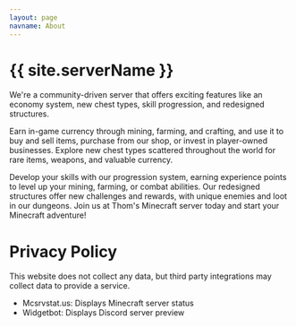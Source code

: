 ```yaml
---
layout: page
navname: About
---
```


# {{ site.serverName }}

We're a community-driven server that offers exciting features like an economy system, new chest types, skill progression, and redesigned structures.

Earn in-game currency through mining, farming, and crafting, and use it to buy and sell items, purchase from our shop, or invest in player-owned businesses. Explore new chest types scattered throughout the world for rare items, weapons, and valuable currency.

Develop your skills with our progression system, earning experience points to level up your mining, farming, or combat abilities. Our redesigned structures offer new challenges and rewards, with unique enemies and loot in our dungeons. Join us at Thom's Minecraft server today and start your Minecraft adventure!

# Privacy Policy

This website does not collect any data, but third party integrations may collect data to provide a service.

- Mcsrvstat.us: Displays Minecraft server status
- Widgetbot: Displays Discord server preview
